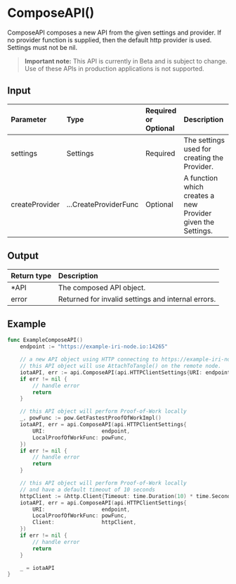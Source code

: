 # ComposeAPI()
ComposeAPI composes a new API from the given settings and provider. If no provider function is supplied, then the default http provider is used. Settings must not be nil.
> **Important note:** This API is currently in Beta and is subject to change. Use of these APIs in production applications is not supported.


## Input

| Parameter       | Type | Required or Optional | Description |
|:---------------|:--------|:--------| :--------|
| settings | Settings | Required | The settings used for creating the Provider.  |
| createProvider | ...CreateProviderFunc | Optional | A function which creates a new Provider given the Settings.  |




## Output

| Return type     | Description |
|:---------------|:--------|
| *API | The composed API object. |
| error | Returned for invalid settings and internal errors. |




## Example

```go
func ExampleComposeAPI() 
	endpoint := "https://example-iri-node.io:14265"

	// a new API object using HTTP connecting to https://example-iri-node.io:14265.
	// this API object will use AttachToTangle() on the remote node.
	iotaAPI, err := api.ComposeAPI(api.HTTPClientSettings{URI: endpoint})
	if err != nil {
		// handle error
		return
	}

	// this API object will perform Proof-of-Work locally
	_, powFunc := pow.GetFastestProofOfWorkImpl()
	iotaAPI, err = api.ComposeAPI(api.HTTPClientSettings{
		URI:                  endpoint,
		LocalProofOfWorkFunc: powFunc,
	})
	if err != nil {
		// handle error
		return
	}

	// this API object will perform Proof-of-Work locally
	// and have a default timeout of 10 seconds
	httpClient := &http.Client{Timeout: time.Duration(10) * time.Second}
	iotaAPI, err = api.ComposeAPI(api.HTTPClientSettings{
		URI:                  endpoint,
		LocalProofOfWorkFunc: powFunc,
		Client:               httpClient,
	})
	if err != nil {
		// handle error
		return
	}

	_ = iotaAPI
}

```
